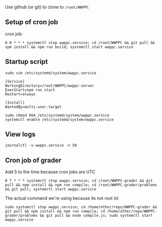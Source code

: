 Use github (or git) to clone to `/root/WWPPC`

## Setup of cron job

cron job:
```
0 0 * * * systemctl stop wwppc.service; cd /root/WWPPC && git pull && npm install && npm run build; systemctl start wwppc.service
```

## Startup script

`sudo vim /etc/systemd/system/wwppc.service`

```
[Service]
WorkingDirectory=/root/WWPPC/wwppc-server
ExecStart=npm run start
Restart=always

[Install]
WantedBy=multi-user.target
```

```
sudo chmod 664 /etc/systemd/system/wwppc.service
systemctl enable /etc/systemd/system/wwppc.service
```

## View logs

`journalctl -u wwppc.service -n 50`

## Cron job of grader

Add 5 to the time because cron jobs are UTC

```
0 7 * * * systemctl stop wwppc.service; cd /root/WWPPC-grader && git pull && npm install && npm run compile; cd /root/WWPPC-grader/problems && git pull; systemctl start wwppc.service
```

The actual command we're using because its not root lol

```
sudo systemctl stop wwppc.service; cd /home/other/repo/WWPPC-grader && git pull && npm install && npm run compile; cd /home/other/repo/WWPPC-grader/problems && git pull && node compile.js; sudo systemctl start wwppc.service
```